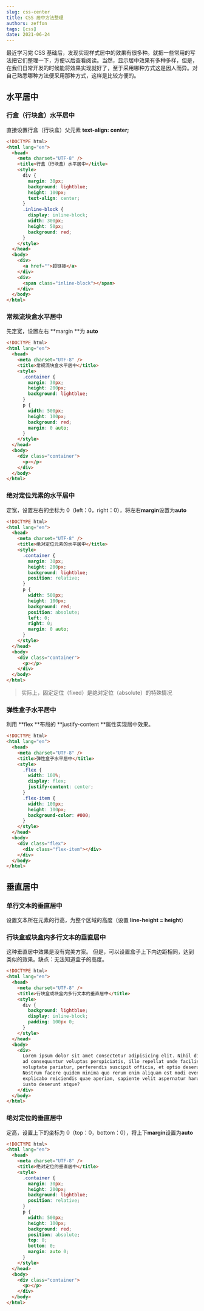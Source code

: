 ```yaml
---
slug: css-center
title: CSS 居中方法整理
authors: zeffon
tags: [css]
date: 2021-06-24
---
```


最近学习完 CSS 基础后，发现实现样式居中的效果有很多种。就把一些常用的写法把它们整理一下，方便以后查看阅读。当然，显示居中效果有多种多样，但是，在我们日常开发的时候能将效果实现就好了，至于采用哪种方式这是因人而异。对自己熟悉哪种方法便采用那种方式，这样是比较方便的。

<!--truncate-->

## 水平居中

### 行盒（行块盒）水平居中

直接设置行盒（行块盒）父元素 **text-align: center;**

```html
<!DOCTYPE html>
<html lang="en">
  <head>
    <meta charset="UTF-8" />
    <title>行盒（行块盒）水平居中</title>
    <style>
      div {
        margin: 30px;
        background: lightblue;
        height: 100px;
        text-align: center;
      }
      .inline-block {
        display: inline-block;
        width: 300px;
        height: 50px;
        background: red;
      }
    </style>
  </head>
  <body>
    <div>
      <a href="">超链接</a>
    </div>
    <div>
      <span class="inline-block"></span>
    </div>
  </body>
</html>
```

### 常规流块盒水平居中

先定宽，设置左右 **margin **为 **auto**

```html
<!DOCTYPE html>
<html lang="en">
  <head>
    <meta charset="UTF-8" />
    <title>常规流块盒水平居中</title>
    <style>
      .container {
        margin: 30px;
        height: 200px;
        background: lightblue;
      }
      p {
        width: 500px;
        height: 100px;
        background: red;
        margin: 0 auto;
      }
    </style>
  </head>
  <body>
    <div class="container">
      <p></p>
    </div>
  </body>
</html>
```

### 绝对定位元素的水平居中

定宽，设置左右的坐标为 0（left：0，right：0），将左右**margin**设置为**auto**

```html
<!DOCTYPE html>
<html lang="en">
  <head>
    <meta charset="UTF-8" />
    <title>绝对定位元素的水平居中</title>
    <style>
      .container {
        margin: 30px;
        height: 200px;
        background: lightblue;
        position: relative;
      }
      p {
        width: 500px;
        height: 100px;
        background: red;
        position: absolute;
        left: 0;
        right: 0;
        margin: 0 auto;
      }
    </style>
  </head>
  <body>
    <div class="container">
      <p></p>
    </div>
  </body>
</html>
```

> 实际上，固定定位（fixed）是绝对定位（absolute）的特殊情况

### 弹性盒子水平居中

利用 **flex **布局的 **justify-content **属性实现居中效果。

```html
<!DOCTYPE html>
<html lang="en">
  <head>
    <meta charset="UTF-8" />
    <title>弹性盒子水平居中</title>
    <style>
      .flex {
        width: 100%;
        display: flex;
        justify-content: center;
      }
      .flex-item {
        width: 100px;
        height: 100px;
        background-color: #000;
      }
    </style>
  </head>
  <body>
    <div class="flex">
      <div class="flex-item"></div>
    </div>
  </body>
</html>
```

## 垂直居中

### 单行文本的垂直居中

设置文本所在元素的行高，为整个区域的高度（设置 **line-height = height**）

### 行块盒或块盒内多行文本的垂直居中

这种垂直居中效果是没有完美方案。
但是，可以设置盒子上下内边距相同，达到类似的效果。缺点：无法知道盒子的高度。

```html
<!DOCTYPE html>
<html lang="en">
  <head>
    <meta charset="UTF-8" />
    <title>行块盒或块盒内多行文本的垂直居中</title>
    <style>
      div {
        background: lightblue;
        display: inline-block;
        padding: 100px 0;
      }
    </style>
  </head>
  <body>
    <div>
      Lorem ipsum dolor sit amet consectetur adipisicing elit. Nihil distinctio
      ad consequuntur voluptas perspiciatis, illo repellat unde facilis
      voluptate pariatur, perferendis suscipit officia, et optio deserunt alias.
      Nostrum facere quidem minima quo rerum enim aliquam est modi eveniet
      explicabo reiciendis quae aperiam, sapiente velit aspernatur harum dolores
      iusto deserunt atque?
    </div>
  </body>
</html>
```

### 绝对定位的垂直居中

定高，设置上下的坐标为 0（top：0，bottom：0），将上下**margin**设置为**auto**

```html
<!DOCTYPE html>
<html lang="en">
  <head>
    <meta charset="UTF-8" />
    <title>绝对定位的垂直居中</title>
    <style>
      .container {
        margin: 30px;
        height: 200px;
        background: lightblue;
        position: relative;
      }
      p {
        width: 500px;
        height: 100px;
        background: red;
        position: absolute;
        top: 0;
        bottom: 0;
        margin: auto 0;
      }
    </style>
  </head>
  <body>
    <div class="container">
      <p></p>
    </div>
  </body>
</html>
```

